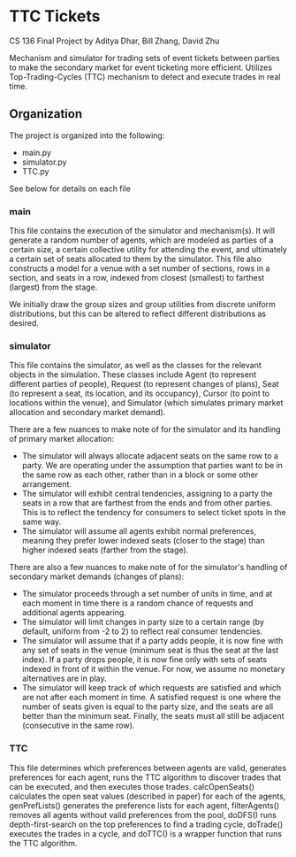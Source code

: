 # TTC Tickets
CS 136 Final Project by Aditya Dhar, Bill Zhang, David Zhu

Mechanism and simulator for trading sets of event tickets between parties to make the secondary market for event 
ticketing more efficient. Utilizes Top-Trading-Cycles (TTC) mechanism to detect and execute trades in real time.

## Organization
The project is organized into the following:

* main.py
* simulator.py
* TTC.py

See below for details on each file

### main

This file contains the execution of the simulator and mechanism(s). It will generate a random number of agents,
which are modeled as parties of a certain size, a certain collective utility for attending the event, and ultimately
a certain set of seats allocated to them by the simulator. This file also constructs a model for a venue with a set
number of sections, rows in a section, and seats in a row, indexed from closest (smallest) to farthest (largest) from
the stage.

We initially draw the group sizes and group utilities from discrete uniform distributions, but this can be altered
to reflect different distributions as desired.

### simulator

This file contains the simulator, as well as the classes for the relevant objects in the simulation. These classes
include Agent (to represent different parties of people), Request (to represent changes of plans), Seat (to represent a
seat, its location, and its occupancy), Cursor (to point to locations within the venue), and Simulator (which simulates 
primary market allocation and secondary market demand).

There are a few nuances to make note of for the simulator and its handling of primary market allocation:
* The simulator will always allocate adjacent seats on the same row to a party. We are operating under the assumption
that parties want to be in the same row as each other, rather than in a block or some other arrangement.
* The simulator will exhibit central tendencies, assigning to a party the seats in a row that are farthest from the
ends and from other parties. This is to reflect the tendency for consumers to select ticket spots in the same way.
* The simulator will assume all agents exhibit normal preferences, meaning they prefer lower indexed seats (closer to
the stage) than higher indexed seats (farther from the stage).

There are also a few nuances to make note of for the simulator's handling of secondary market demands (changes of plans):
* The simulator proceeds through a set number of units in time, and at each moment in time there is a random chance of 
requests and additional agents appearing.
* The simulator will limit changes in party size to a certain range (by default, uniform from -2 to 2) to reflect real
consumer tendencies.
* The simulator will assume that if a party adds people, it is now fine with any set of seats in the venue (minimum 
seat is thus the seat at the last index). If a party drops people, it is now fine only with sets of seats indexed 
in front of it within the venue. For now, we assume no monetary alternatives are in play.
* The simulator will keep track of which requests are satisfied and which are not after each moment in time. A satisfied
request is one where the number of seats given is equal to the party size, and the seats are all better than the minimum 
seat. Finally, the seats must all still be adjacent (consecutive in the same row).

### TTC

This file determines which preferences between agents are valid, generates preferences for each agent, runs the TTC algorithm to discover trades that can be executed, and then executes those trades. calcOpenSeats() calculates the open seat values (described in paper) for each of the agents, genPrefLists() generates the preference lists for each agent, filterAgents() removes all agents without valid preferences from the pool, doDFS() runs depth-first-search on the top preferences to find a trading cycle, doTrade() executes the trades in a cycle, and doTTC() is a wrapper function that runs the TTC algorithm. 
